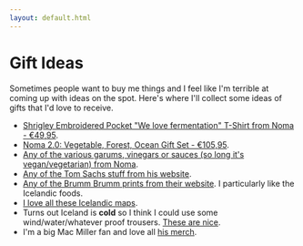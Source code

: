 ```yaml
---
layout: default.html
---
```


# Gift Ideas

Sometimes people want to buy me things and I feel like I'm terrible at coming up with ideas on the spot. Here's where I'll collect some ideas of gifts that I'd love to receive.

- [Shrigley Embroidered Pocket "We love fermentation" T-Shirt from Noma - €49,95](https://nomaprojects.com/products/we-love-fermentation-t-shirt?variant=41378907422925).
- [Noma 2.0: Vegetable, Forest, Ocean Gift Set - €105,95](https://nomaprojects.com/products/noma-2-0-gift-set?variant=41312659996877).
- [Any of the various garums, vinegars or sauces (so long it's vegan/vegetarian) from Noma](https://nomaprojects.com/collections).
- [Any of the Tom Sachs stuff from his website](https://store.tomsachs.com/).
- [Any of the Brumm Brumm prints from their website](https://brumm.is/collections/our-prints). I particularly like the Icelandic foods.
- [I love all these Icelandic maps](https://mapsoficeland.shop/product-category/iceland-maps/).
- Turns out Iceland is **cold** so I think I could use some wind/water/whatever proof trousers. [These are nice](https://www.66north.com/is/skalafell-bibs/p/W41254?color=910&size=XL).
- I'm a big Mac Miller fan and love all [his merch](https://shopuk.macmillerswebsite.com/).
